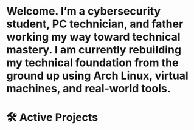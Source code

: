 # Welcome. I’m a cybersecurity student, PC technician, and father working my way toward technical mastery. I am currently rebuilding my technical foundation from the ground up using Arch Linux, virtual machines, and real-world tools.

# 🛠️ Active Projects


